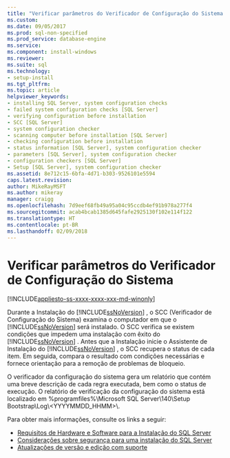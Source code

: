 ```yaml
---
title: "Verificar parâmetros do Verificador de Configuração do Sistema | Microsoft Docs"
ms.custom: 
ms.date: 09/05/2017
ms.prod: sql-non-specified
ms.prod_service: database-engine
ms.service: 
ms.component: install-windows
ms.reviewer: 
ms.suite: sql
ms.technology:
- setup-install
ms.tgt_pltfrm: 
ms.topic: article
helpviewer_keywords:
- installing SQL Server, system configuration checks
- failed system configuration checks [SQL Server]
- verifying configuration before installation
- SCC [SQL Server]
- system configuration checker
- scanning computer before installation [SQL Server]
- checking configuration before installation
- status information [SQL Server], system configuration checker
- parameters [SQL Server], system configuration checker
- configuration checkers [SQL Server]
- Setup [SQL Server], system configuration checker
ms.assetid: 8e712c15-6bfa-4d71-b303-9526101e5594
caps.latest.revision: 
author: MikeRayMSFT
ms.author: mikeray
manager: craigg
ms.openlocfilehash: 7d9eef68fb49a95a04c95ccdb4ef91b978a277f4
ms.sourcegitcommit: acab4bcab1385d645fafe2925130f102e114f122
ms.translationtype: HT
ms.contentlocale: pt-BR
ms.lasthandoff: 02/09/2018
---
```

# <a name="check-parameters-for-the-system-configuration-checker"></a>Verificar parâmetros do Verificador de Configuração do Sistema

[!INCLUDE[appliesto-ss-xxxx-xxxx-xxx-md-winonly](../../includes/appliesto-ss-xxxx-xxxx-xxx-md-winonly.md)]

Durante a Instalação do [!INCLUDE[ssNoVersion](../../includes/ssnoversion-md.md)] , o SCC (Verificador de Configuração do Sistema) examina o computador em que o [!INCLUDE[ssNoVersion](../../includes/ssnoversion-md.md)] será instalado. O SCC verifica se existem condições que impedem uma instalação com êxito do [!INCLUDE[ssNoVersion](../../includes/ssnoversion-md.md)] . Antes que a Instalação inicie o Assistente de Instalação do [!INCLUDE[ssNoVersion](../../includes/ssnoversion-md.md)] , o SCC recupera o status de cada item. Em seguida, compara o resultado com condições necessárias e fornece orientação para a remoção de problemas de bloqueio.  
  
O verificador da configuração do sistema gera um relatório que contém uma breve descrição de cada regra executada, bem como o status de execução. O relatório de verificação da configuração do sistema está localizado em %programfiles%\Microsoft SQL Server\140\Setup Bootstrap\Log\\\<YYYYMMDD_HHMM>\\\.    
  
Para obter mais informações, consulte os links a seguir:

- [Requisitos de Hardware e Software para a Instalação do SQL Server](../../sql-server/install/hardware-and-software-requirements-for-installing-sql-server.md)   
- [Considerações sobre segurança para uma instalação do SQL Server](../../sql-server/install/security-considerations-for-a-sql-server-installation.md)   
- [Atualizações de versão e edição com suporte](../../database-engine/install-windows/supported-version-and-edition-upgrades.md)  
  
  
